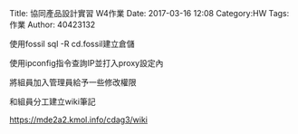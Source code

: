 Title: 協同產品設計實習     W4作業
Date: 2017-03-16 12:08
Category:HW
Tags:作業
Author: 40423132



<!-- PELICAN_END_SUMMARY -->

<p1>使用fossil sql -R cd.fossil建立倉儲</p1>

<p2>使用ipconfig指令查詢IP並打入proxy設定內</p2>

<p3>將組員加入管理員給予一些修改權限</p3>

<p4>和組員分工建立wiki筆記</p4>

https://mde2a2.kmol.info/cdag3/wiki
